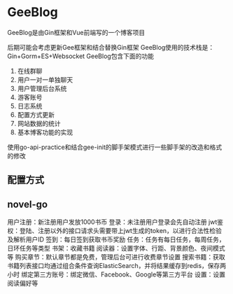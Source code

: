 # GeeBlog
GeeBlog是由Gin框架和Vue前端写的一个博客项目

后期可能会考虑更新Gee框架和结合替换Gin框架
GeeBlog使用的技术栈是：Gin+Gorm+ES+Websocket
GeeBlog包含下面的功能
1. 在线群聊
2. 用户一对一单独聊天
3. 用户管理后台系统
4. 游客账号
5. 日志系统
6. 配置方式更新
7. 网站数据的统计
8. 基本博客功能的实现

使用go-api-practice和结合gee-init的脚手架模式进行一些脚手架的改造和格式的修改

## 配置方式


## novel-go
用户注册：新注册用户发放1000书币
登录：未注册用户登录会先自动注册
jwt鉴权：登陆、注册以外的接口请求头需要带上jwt生成的token，以进行合法性检验及解析用户ID
签到：每日签到获取书币奖励
任务：任务有每日任务，每周任务，日环任务等类型
书架：收藏书籍
阅读器：设置字体、行距、背景颜色、夜间模式等
购买章节：默认章节都是免费，管理后台可进行收费章节设置
搜索书籍：获取书籍列表接口均通过组合条件查询ElasticSearch，并将结果缓存到redis，保存两小时
绑定第三方账号：绑定微信、Facebook、Google等第三方平台
设置：设置阅读偏好等